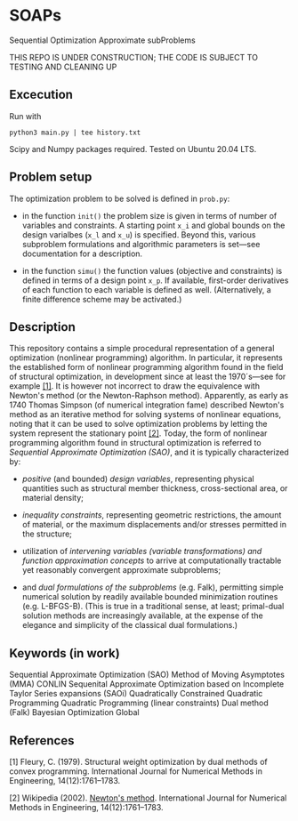 # SOAPs
Sequential Optimization Approximate subProblems

THIS REPO IS UNDER CONSTRUCTION; THE CODE IS SUBJECT TO TESTING AND CLEANING UP

## Excecution

Run with

`python3 main.py | tee history.txt`

Scipy and Numpy packages required. Tested on Ubuntu 20.04 LTS.

## Problem setup

The optimization problem to be solved is defined in `prob.py`:

- in the function `init()` the problem size is given in terms of number of variables and constraints. A starting point `x_i` and global bounds on the design varialbes (`x_l` and `x_u`) is specified. Beyond this, various subproblem formulations and algorithmic parameters is set&mdash;see documentation for a description.

- in the function `simu()` the function values (objective and constraints) is defined in terms of a design point `x_p`. If available, first-order derivatives of each function to each variable is defined as well. (Alternatively, a finite difference scheme may be activated.)


## Description

This repository contains a simple procedural representation of a general optimization (nonlinear programming) algorithm. In particular, it represents the established form of nonlinear programming algorithm found in the field of structural optimization, in development since at least the 1970´s&mdash;see for example [[1]](#1). It is however not incorrect to draw the equivalence with Newton's method (or the Newton-Raphson method). Apparently, as early as 1740 Thomas Simpson (of numerical integration fame) described Newton's method as an iterative method for solving systems of nonlinear equations, noting that it can be used to solve optimization problems by letting the system represent the stationary point [[2]](#2). Today, the form of nonlinear programming algorithm found in structural optimization is referred to *Sequential Approximate Optimization (SAO)*, and it is typically characterized by:

- *positive* (and bounded) *design variables*, representing physical quantities such as structural member thickness, cross-sectional area, or material density;

- *inequality constraints*, representing geometric restrictions, the amount of material, or the maximum displacements and/or stresses permitted in the structure;

- utilization of *intervening variables (variable transformations) and function approximation concepts* to arrive at computationally tractable yet reasonably convergent approximate subproblems;

- and *dual formulations of the subproblems* (e.g. Falk), permitting simple numerical solution by readily available bounded minimization routines (e.g. L-BFGS-B). (This is true in a traditional sense, at least; primal-dual solution methods are increasingly available, at the expense of the elegance and simplicity of the classical dual formulations.)

## Keywords (in work)

Sequential Approximate Optimization (SAO)
Method of Moving Asymptotes (MMA)
CONLIN
Sequenital Approximate Optimization based on Incomplete Taylor Series expansions (SAOi)
Quadratically Constrained Quadratic Programming
Quadratic Programming (linear constraints)
Dual method (Falk)
Bayesian Optimization Global

## References
<a id="1">[1]</a> 
Fleury, C. (1979).
Structural weight optimization by dual methods of convex programming.
International Journal for Numerical Methods in Engineering, 14(12):1761–1783.

<a id="2">[2]</a> 
Wikipedia (2002).
[Newton's method](https://en.wikipedia.org/wiki/Newton%27s_method).
International Journal for Numerical Methods in Engineering, 14(12):1761–1783.

